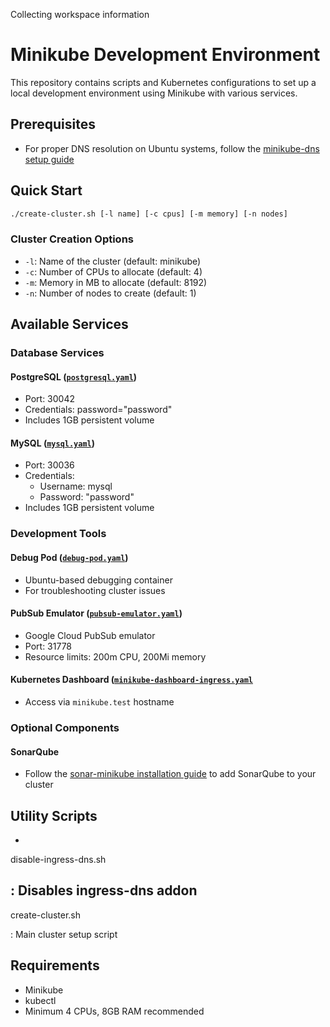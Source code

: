 Collecting workspace information

# Minikube Development Environment

This repository contains scripts and Kubernetes configurations to set up a local development environment using Minikube with various services.

## Prerequisites

- For proper DNS resolution on Ubuntu systems, follow the [minikube-dns setup guide](https://github.com/kubernetes/minikube/issues/18727#issuecomment-2432626834)

## Quick Start

```sh
./create-cluster.sh [-l name] [-c cpus] [-m memory] [-n nodes]
```

### Cluster Creation Options

- `-l`: Name of the cluster (default: minikube)
- `-c`: Number of CPUs to allocate (default: 4)
- `-m`: Memory in MB to allocate (default: 8192)
- `-n`: Number of nodes to create (default: 1)

## Available Services

### Database Services

#### PostgreSQL ([`postgresql.yaml`](postgresql.yaml))
- Port: 30042
- Credentials: password="password"
- Includes 1GB persistent volume

#### MySQL ([`mysql.yaml`](mysql.yaml))
- Port: 30036
- Credentials: 
  - Username: mysql
  - Password: "password"
- Includes 1GB persistent volume

### Development Tools

#### Debug Pod ([`debug-pod.yaml`](debug-pod.yaml))
- Ubuntu-based debugging container
- For troubleshooting cluster issues

#### PubSub Emulator ([`pubsub-emulator.yaml`](pubsub-emulator.yaml))
- Google Cloud PubSub emulator
- Port: 31778
- Resource limits: 200m CPU, 200Mi memory

#### Kubernetes Dashboard ([`minikube-dashboard-ingress.yaml`](minikube-dashboard-ingress.yaml)
- Access via `minikube.test` hostname

### Optional Components

#### SonarQube
- Follow the [sonar-minikube installation guide](https://github.com/mferretti/sonar-minikube) to add SonarQube to your cluster


## Utility Scripts

- 

disable-ingress-dns.sh

: Disables ingress-dns addon
- 

create-cluster.sh

: Main cluster setup script

## Requirements

- Minikube
- kubectl
- Minimum 4 CPUs, 8GB RAM recommended